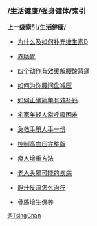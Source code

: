 ### /生活健康/强身健体/索引


**[上一级索引/生活健康/](/生活健康/)**

- [为什么及如何补充维生素D](/生活健康/强身健体/为什么及如何补充维生素D)

- [养肠胃](/生活健康/强身健体/养肠胃)

- [四个动作有效缓解腰酸背痛](/生活健康/强身健体/四个动作有效缓解腰酸背痛)

- [如何为你腰间盘减压](/生活健康/强身健体/如何为你腰间盘减压)

- [如何正确简单有效补钙](/生活健康/强身健体/如何正确简单有效补钙)

- [宅家年轻人常呼吸困难](/生活健康/强身健体/宅家年轻人常呼吸困难)

- [急救手册人手一份](/生活健康/强身健体/急救手册人手一份)

- [控制高血压完整版](/生活健康/强身健体/控制高血压完整版)

- [瘦人增重方法](/生活健康/强身健体/瘦人增重方法)

- [老人头晕可能的疾病](/生活健康/强身健体/老人头晕可能的疾病)

- [胆汁反流怎么治疗](/生活健康/强身健体/胆汁反流怎么治疗)

- [骨质增生保养](/生活健康/强身健体/骨质增生保养)


<font size=2 color='grey'> [@TsingChan](http://www.9ong.com/) </font>

